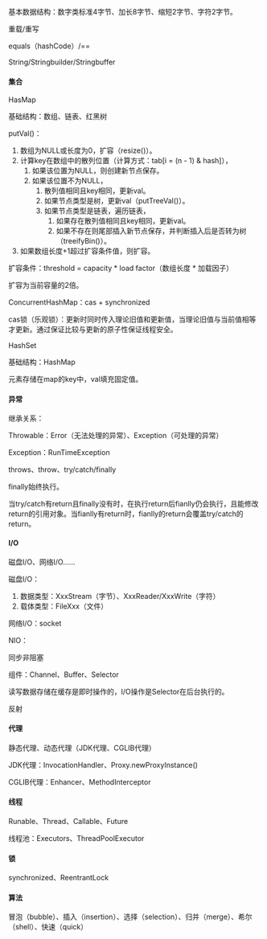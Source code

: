 基本数据结构：数字类标准4字节、加长8字节、缩短2字节、字符2字节。



重载/重写



equals（hashCode）/==



String/Stringbuilder/Stringbuffer



#### 集合



HasMap

基础结构：数组、链表、红黑树

putVal()：

1. 数组为NULL或长度为0，扩容（resize()）。
2. 计算key在数组中的散列位置（计算方式：tab[i = (n - 1) & hash]），
   1. 如果该位置为NULL，则创建新节点保存。
   2. 如果该位置不为NULL，
      1. 散列值相同且key相同，更新val。
      2. 如果节点类型是树，更新val（putTreeVal()）。
      3. 如果节点类型是链表，遍历链表，
         1. 如果存在散列值相同且key相同，更新val。
         2. 如果不存在则尾部插入新节点保存，并判断插入后是否转为树（treeifyBin()）。
3. 如果数组长度+1超过扩容条件值，则扩容。

扩容条件：threshold = capacity * load factor（数组长度 * 加载因子）

扩容为当前容量的2倍。



ConcurrentHashMap：cas + synchronized



cas锁（乐观锁）：更新时同时传入理论旧值和更新值，当理论旧值与当前值相等才更新。通过保证比较与更新的原子性保证线程安全。



HashSet

基础结构：HashMap

元素存储在map的key中，val填充固定值。



#### 异常

继承关系：

Throwable：Error（无法处理的异常）、Exception（可处理的异常）

Exception：RunTimeException



throws、throw、try/catch/finally

finally始终执行。

当try/catch有return且finally没有时，在执行return后fianlly仍会执行，且能修改return的引用对象。当fianlly有return时，fianlly的return会覆盖try/catch的return。



#### I/O

磁盘I/O、网络I/O......

磁盘I/O：

1. 数据类型：XxxStream（字节）、XxxReader/XxxWrite（字符）
2. 载体类型：FileXxx（文件）

网络I/O：socket



NIO：

同步非阻塞

组件：Channel、Buffer、Selector

读写数据存储在缓存是即时操作的，I/O操作是Selector在后台执行的。



反射



#### 代理

静态代理、动态代理（JDK代理、CGLIB代理）

JDK代理：InvocationHandler、Proxy.newProxyInstance()

CGLIB代理：Enhancer、MethodInterceptor



#### 线程

Runable、Thread、Callable、Future

线程池：Executors、ThreadPoolExecutor



#### 锁

synchronized、ReentrantLock



#### 算法

冒泡（bubble）、插入（insertion）、选择（selection）、归并（merge）、希尔（shell）、快速（quick）
